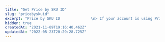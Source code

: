 ```yaml
---
title: "Get Price by SKU ID"
slug: "pricebyskuid"
excerpt: "Price by SKU ID              \n> If your account is using Pricing v2, you should avoid using these routes. Please refer directly to the [Pricing v2 API](https://documenter.getpostman.com/view/101975/vtex-pricing-api/6YsWxKT) \n\n> If you are still using Pricing v1, please [check if your store is able to migrate to take advantage of many more features](https://help.vtex.com/en/faq/how-to-migrate-a-store-to-pricing-v2)"
hidden: true
createdAt: "2021-11-09T19:16:40.462Z"
updatedAt: "2022-05-23T20:29:28.725Z"
---
```

